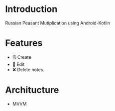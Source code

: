 # Introduction
Russian Peasant Mutiplication using Android-Kotlin


#  Features 
- 🗒️ Create   
- 📝 Edit 
- ❌ Delete notes.


# Architucture 
- MVVM

